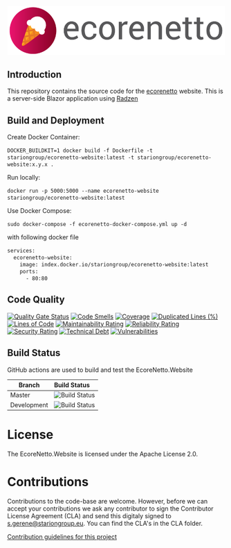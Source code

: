 ![EcoreNetto](https://raw.githubusercontent.com/STARIONGROUP/EcoreNetto.Website/development/Ecorenetto-Logo-text.png)

## Introduction

This repository contains the source code for the [ecorenetto](https://ecorenetto.org) website. This is a server-side Blazor application using [Radzen](https://blazor.radzen.com)

## Build and Deployment

Create Docker Container:

```
DOCKER_BUILDKIT=1 docker build -f Dockerfile -t stariongroup/ecorenetto-website:latest -t stariongroup/ecorenetto-website:x.y.x .
```

Run locally:

```
docker run -p 5000:5000 --name ecorenetto-website stariongroup/ecorenetto-website:latest
```

Use Docker Compose:

```
sudo docker-compose -f ecorenetto-docker-compose.yml up -d
```

with following docker file

```
services:
  ecorenetto-website:
    image: index.docker.io/stariongroup/ecorenetto-website:latest
    ports:
      - 80:80
```

## Code Quality

[![Quality Gate Status](https://sonarcloud.io/api/project_badges/measure?project=STARIONGROUP_EcoreNetto.Website&metric=alert_status)](https://sonarcloud.io/summary/new_code?id=STARIONGROUP_EcoreNetto)
[![Code Smells](https://sonarcloud.io/api/project_badges/measure?project=STARIONGROUP_EcoreNetto.Website&metric=code_smells)](https://sonarcloud.io/summary/new_code?id=STARIONGROUP_EcoreNetto)
[![Coverage](https://sonarcloud.io/api/project_badges/measure?project=STARIONGROUP_EcoreNetto.Website&metric=coverage)](https://sonarcloud.io/summary/new_code?id=STARIONGROUP_EcoreNetto)
[![Duplicated Lines (%)](https://sonarcloud.io/api/project_badges/measure?project=STARIONGROUP_EcoreNetto.Website&metric=duplicated_lines_density)](https://sonarcloud.io/summary/new_code?id=STARIONGROUP_EcoreNetto)
[![Lines of Code](https://sonarcloud.io/api/project_badges/measure?project=STARIONGROUP_EcoreNetto.Website&metric=ncloc)](https://sonarcloud.io/summary/new_code?id=STARIONGROUP_EcoreNetto)
[![Maintainability Rating](https://sonarcloud.io/api/project_badges/measure?project=STARIONGROUP_EcoreNetto.Website&metric=sqale_rating)](https://sonarcloud.io/summary/new_code?id=STARIONGROUP_EcoreNetto)
[![Reliability Rating](https://sonarcloud.io/api/project_badges/measure?project=STARIONGROUP_EcoreNetto.Website&metric=reliability_rating)](https://sonarcloud.io/summary/new_code?id=STARIONGROUP_EcoreNetto)
[![Security Rating](https://sonarcloud.io/api/project_badges/measure?project=STARIONGROUP_EcoreNetto.Website&metric=security_rating)](https://sonarcloud.io/summary/new_code?id=STARIONGROUP_EcoreNetto)
[![Technical Debt](https://sonarcloud.io/api/project_badges/measure?project=STARIONGROUP_EcoreNetto.Website&metric=sqale_index)](https://sonarcloud.io/summary/new_code?id=STARIONGROUP_EcoreNetto)
[![Vulnerabilities](https://sonarcloud.io/api/project_badges/measure?project=STARIONGROUP_EcoreNetto.Website&metric=vulnerabilities)](https://sonarcloud.io/summary/new_code?id=STARIONGROUP_EcoreNetto)

## Build Status

GitHub actions are used to build and test the EcoreNetto.Website

Branch | Build Status
------- | :------------
Master | ![Build Status](https://github.com/STARIONGROUP/EcoreNetto.Website/actions/workflows/CodeQuality.yml/badge.svg?branch=master)
Development | ![Build Status](https://github.com/STARIONGROUP/EcoreNetto.Website/actions/workflows/CodeQuality.yml/badge.svg?branch=development)

# License

The EcoreNetto.Website is licensed under the Apache License 2.0.

# Contributions

Contributions to the code-base are welcome. However, before we can accept your contributions we ask any contributor to sign the Contributor License Agreement (CLA) and send this digitaly signed to s.gerene@stariongroup.eu. You can find the CLA's in the CLA folder.

[Contribution guidelines for this project](.github/CONTRIBUTING.md)